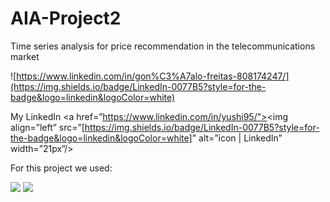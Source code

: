 # AIA-Project2
Time series analysis for price recommendation in the telecommunications market

![https://www.linkedin.com/in/gon%C3%A7alo-freitas-808174247/](https://img.shields.io/badge/LinkedIn-0077B5?style=for-the-badge&logo=linkedin&logoColor=white)

My LinkedIn <a href=”https://www.linkedin.com/in/yushi95/"><img align=”left” src=”[https://img.shields.io/badge/LinkedIn-0077B5?style=for-the-badge&logo=linkedin&logoColor=white]" alt=”icon | LinkedIn” width=”21px”/></a>

For this project we used:

![](https://img.shields.io/badge/Visual_Studio_Code-0078D4?style=for-the-badge&logo=visual%20studio%20code&logoColor=white)
![](https://img.shields.io/badge/Made%20with-Jupyter-orange?style=for-the-badge&logo=Jupyter)
